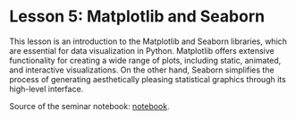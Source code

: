# Lesson 5: Matplotlib and Seaborn

This lesson is an introduction to the Matplotlib and Seaborn libraries, which are essential for data visualization in Python. Matplotlib offers extensive functionality for creating a wide range of plots, including static, animated, and interactive visualizations. On the other hand, Seaborn simplifies the process of generating aesthetically pleasing statistical graphics through its high-level interface.

Source of the seminar notebook: [notebook](https://github.com/esokolov/ml-course-hse/blob/master/2023-fall/seminars/sem02-charts.ipynb).
